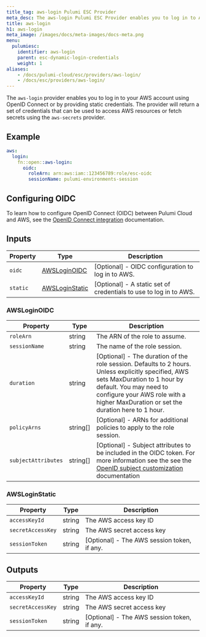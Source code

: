 ```yaml
---
title_tag: aws-login Pulumi ESC Provider
meta_desc: The aws-login Pulumi ESC Provider enables you to log in to AWS using OIDC or static credentials.
title: aws-login
h1: aws-login
meta_image: /images/docs/meta-images/docs-meta.png
menu:
  pulumiesc:
    identifier: aws-login
    parent: esc-dynamic-login-credentials
    weight: 1
aliases:
    - /docs/pulumi-cloud/esc/providers/aws-login/
    - /docs/esc/providers/aws-login/
---
```


The `aws-login` provider enables you to log in to your AWS account using OpenID Connect or by providing static credentials. The provider will return a set of credentials that can be used to access AWS resources or fetch secrets using the `aws-secrets` provider.

## Example

```yaml
aws:
  login:
    fn::open::aws-login:
      oidc:
        roleArn: arn:aws:iam::123456789:role/esc-oidc
        sessionName: pulumi-environments-session
```

## Configuring OIDC

To learn how to configure OpenID Connect (OIDC) between Pulumi Cloud and AWS, see the [OpenID Connect integration](/docs/pulumi-cloud/oidc/provider/aws/) documentation.

## Inputs

| Property | Type                              | Description                                                       |
|----------|-----------------------------------|-------------------------------------------------------------------|
| `oidc`   | [AWSLoginOIDC](#awsloginoidc)     | [Optional] - OIDC configuration to log in to AWS.                 |
| `static` | [AWSLoginStatic](#awsloginstatic) | [Optional] - A static set of credentials to use to log in to AWS. |

### AWSLoginOIDC

| Property      | Type     | Description                                                                                                                                                                                                                                       |
|---------------|----------|---------------------------------------------------------------------------------------------------------------------------------------------------------------------------------------------------------------------------------------------------|
| `roleArn`     | string   | The ARN of the role to assume.                                                                                                                                                                                                                    |
| `sessionName` | string   | The name of the role session.                                                                                                                                                                                                                     |
| `duration`    | string   | [Optional] - The duration of the role session. Defaults to 2 hours. Unless explicitly specified, AWS sets MaxDuration to 1 hour by default. You may need to configure your AWS role with a higher MaxDuration or set the duration here to 1 hour. |
| `policyArns`  | string[] | [Optional] - ARNs for additional policies to apply to the role session.                                                                                                                                                                           |
| `subjectAttributes`  | string[] | [Optional] - Subject attributes to be included in the OIDC token. For more information see the see the [OpenID subject customization](/docs/pulumi-cloud/oidc/provider/aws#subject-customization) documentation |

### AWSLoginStatic

| Property          | Type   | Description                                 |
|-------------------|--------|---------------------------------------------|
| `accessKeyId`     | string | The AWS access key ID                       |
| `secretAccessKey` | string | The AWS secret access key                   |
| `sessionToken`    | string | [Optional] - The AWS session token, if any. |

## Outputs

| Property          | Type   | Description                                 |
|-------------------|--------|---------------------------------------------|
| `accessKeyId`     | string | The AWS access key ID                       |
| `secretAccessKey` | string | The AWS secret access key                   |
| `sessionToken`    | string | [Optional] - The AWS session token, if any. |
